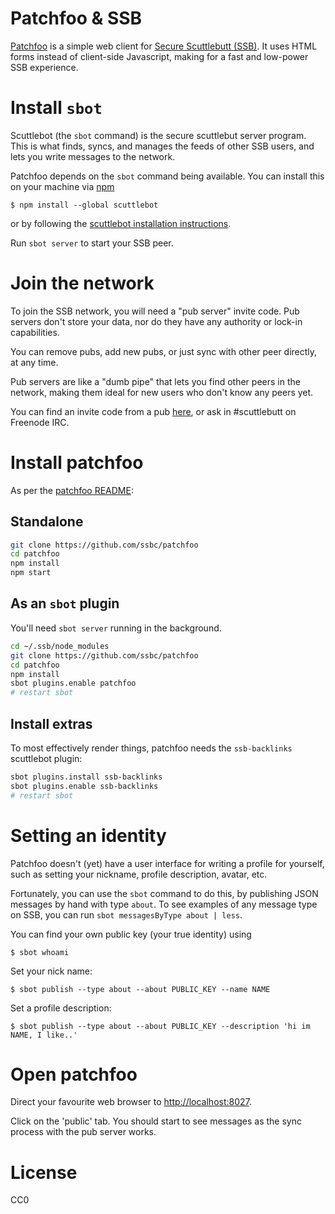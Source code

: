 # Patchfoo & SSB

[Patchfoo](https://github.com/ssbc/patchfoo) is a simple web client for [Secure
Scuttlebutt (SSB)](https://scuttlebut.nz). It uses HTML forms instead of
client-side Javascript, making for a fast and low-power SSB experience.

# Install `sbot`

Scuttlebot (the `sbot` command) is the secure scuttlebut server program. This is
what finds, syncs, and manages the feeds of other SSB users, and lets you write
messages to the network.

Patchfoo depends on the `sbot` command being available. You can install this on
your machine via [npm](https://npmjs.org)

```
$ npm install --global scuttlebot
```

or by following the [scuttlebot installation
instructions](https://ssbc.github.io/docs/scuttlebot/install.html).

Run `sbot server` to start your SSB peer.

# Join the network

To join the SSB network, you will need a "pub server" invite code. Pub servers
don't store your data, nor do they have any authority or lock-in capabilities.

You can remove pubs, add new pubs, or just sync with other peer directly, at any
time.

Pub servers are like a "dumb pipe" that lets you find other peers in the
network, making them ideal for new users who don't know any peers yet.

You can find an invite code from a pub
[here](https://github.com/ssbc/scuttlebot/wiki/Pub-Servers), or ask in
#scuttlebutt on Freenode IRC.

# Install patchfoo

As per the [patchfoo README](https://github.com/ssbc/patchfoo):

## Standalone

```sh
git clone https://github.com/ssbc/patchfoo
cd patchfoo
npm install
npm start
```

## As an `sbot` plugin

You'll need `sbot server` running in the background.

```sh
cd ~/.ssb/node_modules
git clone https://github.com/ssbc/patchfoo
cd patchfoo
npm install
sbot plugins.enable patchfoo
# restart sbot
```

## Install extras

To most effectively render things, patchfoo needs the `ssb-backlinks` scuttlebot
plugin:

```sh
sbot plugins.install ssb-backlinks
sbot plugins.enable ssb-backlinks
# restart sbot
```

# Setting an identity

Patchfoo doesn't (yet) have a user interface for writing a profile for yourself,
such as setting your nickname, profile description, avatar, etc.

Fortunately, you can use the `sbot` command to do this, by publishing JSON
messages by hand with type `about`. To see examples of any message type on SSB,
you can run `sbot messagesByType about | less`.

You can find your own public key (your true identity) using

```
$ sbot whoami
```

Set your nick name:

```
$ sbot publish --type about --about PUBLIC_KEY --name NAME
```

Set a profile description:

```
$ sbot publish --type about --about PUBLIC_KEY --description 'hi im NAME, I like..'
```

# Open patchfoo

Direct your favourite web browser to [http://localhost:8027](http://localhost:8027).

Click on the 'public' tab. You should start to see messages as the sync process
with the pub server works.

# License

CC0

